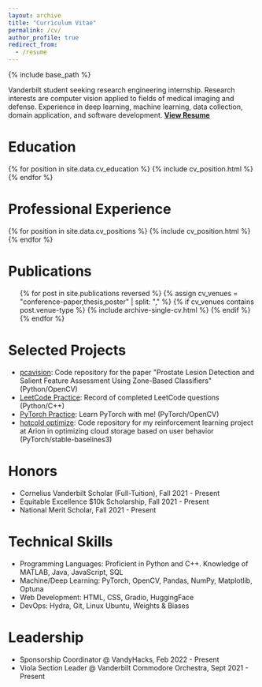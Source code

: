 ```yaml
---
layout: archive
title: "Curriculum Vitae"
permalink: /cv/
author_profile: true
redirect_from:
  - /resume
---
```


{% include base_path %}

Vanderbilt student seeking research engineering internship.
Research interests are computer vision applied to fields of medical imaging and defense.
Experience in deep learning, machine learning, data collection, domain application, and software development.
<b><a href="https://drive.google.com/file/d/10ApYK1SxeYPjTSCy-3zC7kUrU3N93iV2/view?usp=sharing">View Resume</a></b>

# Education
{% for position in site.data.cv_education %}
  {% include cv_position.html %}
{% endfor %}


# Professional Experience
{% for position in site.data.cv_positions %}
  {% include cv_position.html %}
{% endfor %}


# Publications
<ul>
{% for post in site.publications reversed %}
  {% assign cv_venues = "conference-paper,thesis,poster" | split: "," %}
  {% if cv_venues contains post.venue-type %}
    {% include archive-single-cv.html %}
  {% endif %}
{% endfor %}
</ul>


# Selected Projects
* [pcavision](https://github.com/Nano1337/pcavision): Code repository for the paper "Prostate Lesion Detection and Salient Feature Assessment Using Zone-Based Classifiers" (Python/OpenCV)
* [LeetCode Practice](https://github.com/Nano1337/LeetCodePractice): Record of completed LeetCode questions (Python/C++)
* [PyTorch Practice](https://github.com/Nano1337/PytorchPractice): Learn PyTorch with me! (PyTorch/OpenCV)
* [hotcold optimize](https://github.com/Nano1337/HotColdOptimize): Code repository for my reinforcement learning project at Arion in optimizing cloud storage based on user behavior (PyTorch/stable-baselines3)

# Honors
* Cornelius Vanderbilt Scholar (Full-Tuition), Fall 2021 - Present
* Equitable Excellence $10k Scholarship, Fall 2021 - Present
* National Merit Scholar, Fall 2021 - Present

# Technical Skills
* Programming Languages: Proficient in Python and C++. Knowledge of MATLAB, Java, JavaScript, SQL
* Machine/Deep Learning: PyTorch, OpenCV, Pandas, NumPy, Matplotlib, Optuna
* Web Development: HTML, CSS, Gradio, HuggingFace
* DevOps: Hydra, Git, Linux Ubuntu, Weights & Biases

# Leadership
* Sponsorship Coordinator @ VandyHacks, Feb 2022 - Present
* Viola Section Leader @ Vanderbilt Commodore Orchestra, Sept 2021 - Present

